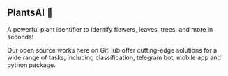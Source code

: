 ## PlantsAI 🌱

A powerful plant identifier to identify flowers, leaves, trees, and more in seconds! 

Our open source works here on GitHub offer cutting-edge solutions for a wide range of tasks, including classification, telegram bot, mobile app and python package.
